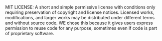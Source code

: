 MIT LICENSE: A short and simple permissive license with conditions only requiring preservation of copyright and license notices. Licensed works, modifications, and larger works may be distributed under different terms and without source code.
WE chose this because it gives users express permission to reuse code for any purpose, sometimes even if code is part of proprietary software.
